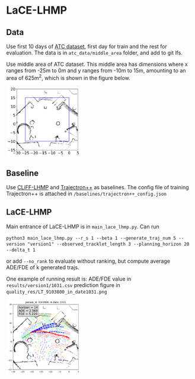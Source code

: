 # LaCE-LHMP

## Data
Use first 10 days of [ATC dataset](https://dil.atr.jp/crest2010_HRI/ATC_dataset/), first day for train and the rest for evaluation. The data is in `atc_data/middle_area` folder, and add to git lfs.

Use middle area of ATC dataset. This middle area has dimensions where x ranges from -25m to 0m and y ranges from -10m to 15m, amounting to an area of 625m<sup>2</sup>, which is shown in the figure below.

<img src="figures/middle_area1.png" width="200" />

## Baseline
Use [CLiFF-LHMP](https://ieeexplore.ieee.org/document/10342031) and [Trajectron++](https://link.springer.com/chapter/10.1007/978-3-030-58523-5_40) as baselines. The config file of training Trajectron++ is attached in `/baselines/trajectron++_config.json`


## LaCE-LHMP
Main entrance of LaCE-LHMP is in `main_lace_lhmp.py`. Can run

```
python3 main_lace_lhmp.py --r_s 1 --beta 1 --generate_traj_num 5 --version "version1" --observed_tracklet_length 3 --planning_horizon 20 --delta_t 1
```

or add `--no_rank` to evaluate without ranking, but compute average ADE/FDE of k generated trajs.


One example of running result is:
ADE/FDE value in `results/version1/1031.csv`
prediction figure in `quality_res/LT_9103800_in_date1031.png`


<img src="quality_res/LT/LT_9103800_in_date1031.png" width="200" />